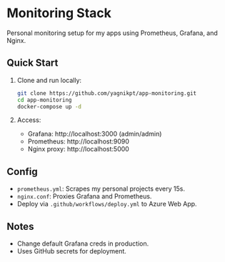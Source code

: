 # Monitoring Stack

Personal monitoring setup for my apps using Prometheus, Grafana, and Nginx.

## Quick Start

1. Clone and run locally:
   ```bash
   git clone https://github.com/yagnikpt/app-monitoring.git
   cd app-monitoring
   docker-compose up -d
   ```

2. Access:
   - Grafana: http://localhost:3000 (admin/admin)
   - Prometheus: http://localhost:9090
   - Nginx proxy: http://localhost:5000

## Config

- `prometheus.yml`: Scrapes my personal projects every 15s.
- `nginx.conf`: Proxies Grafana and Prometheus.
- Deploy via `.github/workflows/deploy.yml` to Azure Web App.

## Notes

- Change default Grafana creds in production.
- Uses GitHub secrets for deployment.
